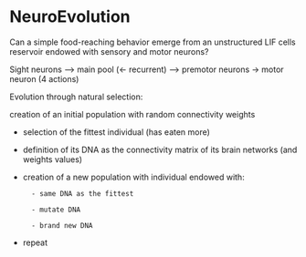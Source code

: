 # NeuroEvolution
Can a simple food-reaching behavior emerge from an unstructured LIF cells reservoir endowed with sensory and motor neurons? 


Sight neurons -->  main pool (<- recurrent) --> premotor neurons -> motor neuron (4 actions)


Evolution through natural selection:

creation of an initial population with random connectivity weights
- selection of the fittest individual (has eaten more)
- definition of its DNA as the connectivity matrix of its brain networks (and weights values)
- creation of a new population with individual endowed with:

        - same DNA as the fittest
        
        - mutate DNA
        
        - brand new DNA
        
- repeat

